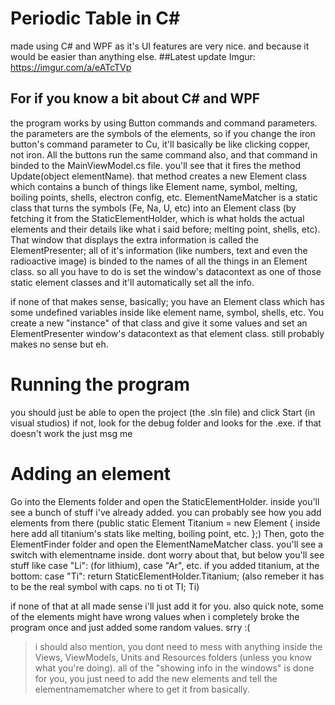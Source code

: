 # Periodic Table in C#
 made using C# and WPF as it's UI features are very nice. and because it would be easier than anything else.
##Latest update
Imgur: https://imgur.com/a/eATcTVp
## For if you know a bit about C# and WPF
 the program works by using Button commands and command parameters. the parameters are the symbols of the elements, 
 so if you change the iron button's command parameter to Cu, it'll basically be like clicking copper, not iron.
 All the buttons run the same command also, and that command in binded to the MainViewModel.cs file. you'll see
 that it fires the method Update(object elementName). that method creates a new Element class which contains a bunch of
 things like Element name, symbol, melting, boiling points, shells, electron config, etc. 
 ElementNameMatcher is a static class that turns the symbols (Fe, Na, U, etc) into an Element class (by fetching it from the
 StaticElementHolder, which is what holds the actual elements and their details like what i said before; melting point, shells, etc).
 That window that displays the extra information is called the ElementPresenter; all of it's information (like numbers, text and even the 
 radioactive image) is binded to the names of all the things in an Element class. so all you have to do is set the window's datacontext as
 one of those static element classes and it'll automatically set all the info. 
 
 if none of that makes sense, basically; you have an Element class which has some undefined variables inside like element name, symbol, shells, etc.
 You create a new "instance" of that class and give it some values and set an ElementPresenter window's datacontext as that element class. still
 probably makes no sense but eh.

# Running the program
 you should just be able to open the project (the .sln file) and click Start (in visual studios)
 if not, look for the debug folder and looks for the .exe. if that doesn't work the just msg me
 
 # Adding an element
 
 Go into the Elements folder and open the StaticElementHolder. inside you'll see a bunch of stuff i've already added. you can probably see how you
 add elements from there (public static Element Titanium = new Element { inside here add all titanium's stats like melting, boiling point, etc. };)
 Then, goto the ElementFinder folder and open the ElementNameMatcher class. you'll see a switch with elementname inside. dont worry about that, but below
 you'll see stuff like case "Li": (for lithium), case "Ar", etc. if you added titanium, at the bottom:
 case "Ti": return StaticElementHolder.Titanium; (also remeber it has to be the real symbol with caps. no ti ot TI; Ti)
 
 if none of that at all made sense i'll just add it for you. also quick note, some of the elements might have wrong values when i completely broke
 the program once and just added some random values. srry :(
 
> i should also mention, you dont need to mess with anything inside the Views, ViewModels, Units and Resources folders (unless you know what you're doing).
> all of the "showing info in the windows" is done for you, you just need to add the new elements and tell the elementnamematcher where to get it from basically.
